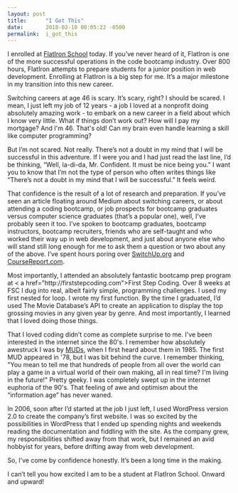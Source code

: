 ```yaml
---
layout: post
title:      "I Got This"
date:       2018-02-10 00:05:22 -0500
permalink:  i_got_this
---
```


<p>I enrolled at <a href="http://flatironschool.com">FlatIron School</a> today. If you’ve never heard of it, FlatIron is one of the more successful operations in the code bootcamp industry. Over 800 hours, FlatIron attempts to prepare students for a junior position in web development. Enrolling at FlatIron is a big step for me. It’s a major milestone in my transition into this new career.</p>

<p>Switching careers at age 46 is scary. It’s scary, right? I should be scared. I mean, I just left my job of 12 years - a job I loved at a nonprofit doing absolutely amazing work - to embark on a new career in a field about which I know very little. What if things don’t work out? How will I pay my mortgage? And I'm 46.  That's old! Can my brain even handle learning a skill like computer programming? </p>

<p>But I’m not scared. Not really. There’s not a doubt in my mind that I will be successful in this adventure. If I were you and I had just read the last line, I’d be thinking, “Well, la-di-da, Mr. Confident. It must be nice being you.” I want you to know that I’m not the type of person who often writes things like “There’s not a doubt in my mind that I will be successful.” It feels weird. </p>

<p>That confidence is the result of a lot of research and preparation. If you’ve seen an article floating around Medium about switching careers, or about attending a coding bootcamp, or job prospects for bootcamp graduates versus computer science graduates (that’s a popular one), well, I’ve probably seen it too. I’ve spoken to bootcamp graduates, bootcamp instructors, bootcamp recruiters, friends who are self-taught and who worked their way up in web development, and just about anyone else who will stand still long enough for me to ask them a question or two about any of the above. I’ve spent hours poring over <a href="http://switchup.org">SwitchUp.org</a> and <a href="http://coursereport.com">CourseReport.com</a>.</p>

<p>Most importantly, I attended an absolutely fantastic bootcamp prep program at < a href="http://firststepcoding.com">First Step Coding</a>. Over 8 weeks at FSC I dug into real, albeit fairly simple, programming challenges. I used my first nested for loop. I wrote my first function. By the time I graduated, I’d used The Movie Database’s API to create an application to display the top grossing movies in any given year by genre. And most importantly, I learned that I loved doing those things. </p>

<p>That I loved coding didn’t come as complete surprise to me. I've been interested in the internet since the 80's. I remember how absolutely awestruck I was by <a href="https://en.wikipedia.org/wiki/MUD">MUDs</a>, when I first heard about them in 1985. The first MUD appeared in '78, but I was bit behind the curve. I remember thinking, "You mean to tell me that hundreds of people from all over the world can play a game in a virtual world of their own making, all in real time? I'm living in the future!" Pretty geeky. I was completely swept up in the internet euphoria of the 90's. That feeling of awe and optimism about the “information age” has never waned. </p>

<p>In 2006, soon after I’d started at the job I just left, I used WordPress version 2.0 to create the company’s first website. I was so excited by the possibilities in WordPress that I ended up spending nights and weekends reading the documentation and fiddling with the site. As the company grew, my responsibilities shifted away from that work, but I remained an avid hobbyist for years, before drifting away from web development.</p>

<p>So, I’ve come by confidence honestly. It’s been a long time in the making.</p>

<p>I can’t tell you how excited I am to be a student at FlatIron School. Onward and upward!</p>

